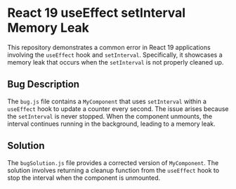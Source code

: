 # React 19 useEffect setInterval Memory Leak
This repository demonstrates a common error in React 19 applications involving the `useEffect` hook and `setInterval`.  Specifically, it showcases a memory leak that occurs when the `setInterval` is not properly cleaned up.

## Bug Description
The `bug.js` file contains a `MyComponent` that uses `setInterval` within a `useEffect` hook to update a counter every second. The issue arises because the `setInterval` is never stopped. When the component unmounts, the interval continues running in the background, leading to a memory leak. 

## Solution
The `bugSolution.js` file provides a corrected version of `MyComponent`. The solution involves returning a cleanup function from the `useEffect` hook to stop the interval when the component is unmounted.